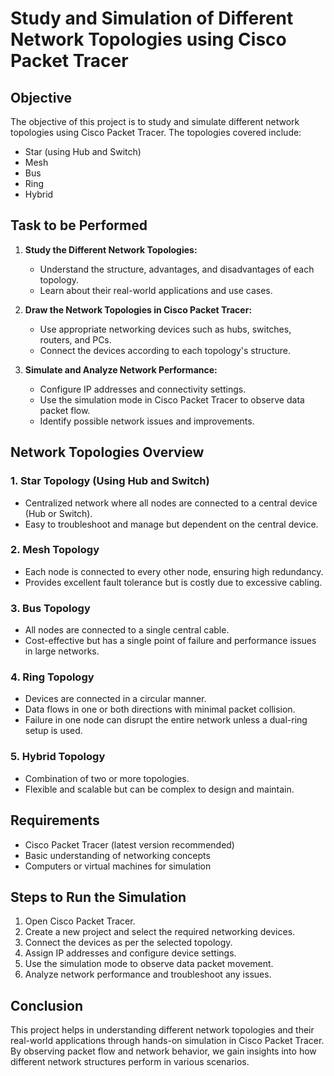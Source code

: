 # Study and Simulation of Different Network Topologies using Cisco Packet Tracer

## Objective
The objective of this project is to study and simulate different network topologies using Cisco Packet Tracer. The topologies covered include:
- Star (using Hub and Switch)
- Mesh
- Bus
- Ring
- Hybrid

## Task to be Performed
1. **Study the Different Network Topologies:**
   - Understand the structure, advantages, and disadvantages of each topology.
   - Learn about their real-world applications and use cases.

2. **Draw the Network Topologies in Cisco Packet Tracer:**
   - Use appropriate networking devices such as hubs, switches, routers, and PCs.
   - Connect the devices according to each topology's structure.

3. **Simulate and Analyze Network Performance:**
   - Configure IP addresses and connectivity settings.
   - Use the simulation mode in Cisco Packet Tracer to observe data packet flow.
   - Identify possible network issues and improvements.

## Network Topologies Overview
### 1. Star Topology (Using Hub and Switch)
- Centralized network where all nodes are connected to a central device (Hub or Switch).
- Easy to troubleshoot and manage but dependent on the central device.

### 2. Mesh Topology
- Each node is connected to every other node, ensuring high redundancy.
- Provides excellent fault tolerance but is costly due to excessive cabling.

### 3. Bus Topology
- All nodes are connected to a single central cable.
- Cost-effective but has a single point of failure and performance issues in large networks.

### 4. Ring Topology
- Devices are connected in a circular manner.
- Data flows in one or both directions with minimal packet collision.
- Failure in one node can disrupt the entire network unless a dual-ring setup is used.

### 5. Hybrid Topology
- Combination of two or more topologies.
- Flexible and scalable but can be complex to design and maintain.

## Requirements
- Cisco Packet Tracer (latest version recommended)
- Basic understanding of networking concepts
- Computers or virtual machines for simulation

## Steps to Run the Simulation
1. Open Cisco Packet Tracer.
2. Create a new project and select the required networking devices.
3. Connect the devices as per the selected topology.
4. Assign IP addresses and configure device settings.
5. Use the simulation mode to observe data packet movement.
6. Analyze network performance and troubleshoot any issues.

## Conclusion
This project helps in understanding different network topologies and their real-world applications through hands-on simulation in Cisco Packet Tracer. By observing packet flow and network behavior, we gain insights into how different network structures perform in various scenarios.
